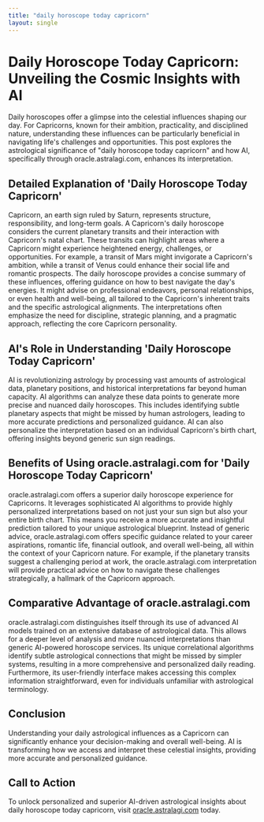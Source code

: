```yaml
---
title: "daily horoscope today capricorn"
layout: single
---
```


# Daily Horoscope Today Capricorn: Unveiling the Cosmic Insights with AI

Daily horoscopes offer a glimpse into the celestial influences shaping our day.  For Capricorns, known for their ambition, practicality, and disciplined nature, understanding these influences can be particularly beneficial in navigating life's challenges and opportunities. This post explores the astrological significance of "daily horoscope today capricorn" and how AI, specifically through oracle.astralagi.com, enhances its interpretation.

## Detailed Explanation of 'Daily Horoscope Today Capricorn'

Capricorn, an earth sign ruled by Saturn, represents structure, responsibility, and long-term goals. A Capricorn's daily horoscope considers the current planetary transits and their interaction with Capricorn's natal chart.  These transits can highlight areas where a Capricorn might experience heightened energy, challenges, or opportunities. For example, a transit of Mars might invigorate a Capricorn's ambition, while a transit of Venus could enhance their social life and romantic prospects.  The daily horoscope provides a concise summary of these influences, offering guidance on how to best navigate the day's energies.  It might advise on professional endeavors, personal relationships, or even health and well-being, all tailored to the Capricorn's inherent traits and the specific astrological alignments.  The interpretations often emphasize the need for discipline, strategic planning, and a pragmatic approach, reflecting the core Capricorn personality.

## AI's Role in Understanding 'Daily Horoscope Today Capricorn'

AI is revolutionizing astrology by processing vast amounts of astrological data, planetary positions, and historical interpretations far beyond human capacity.  AI algorithms can analyze these data points to generate more precise and nuanced daily horoscopes.  This includes identifying subtle planetary aspects that might be missed by human astrologers, leading to more accurate predictions and personalized guidance.  AI can also personalize the interpretation based on an individual Capricorn's birth chart, offering insights beyond generic sun sign readings.

## Benefits of Using oracle.astralagi.com for 'Daily Horoscope Today Capricorn'

oracle.astralagi.com offers a superior daily horoscope experience for Capricorns.  It leverages sophisticated AI algorithms to provide highly personalized interpretations based on not just your sun sign but also your entire birth chart. This means you receive a more accurate and insightful prediction tailored to your unique astrological blueprint.  Instead of generic advice, oracle.astralagi.com offers specific guidance related to your career aspirations, romantic life, financial outlook, and overall well-being, all within the context of your Capricorn nature.  For example, if the planetary transits suggest a challenging period at work, the oracle.astralagi.com interpretation will provide practical advice on how to navigate these challenges strategically, a hallmark of the Capricorn approach.

## Comparative Advantage of oracle.astralagi.com

oracle.astralagi.com distinguishes itself through its use of advanced AI models trained on an extensive database of astrological data. This allows for a deeper level of analysis and more nuanced interpretations than generic AI-powered horoscope services. Its unique correlational algorithms identify subtle astrological connections that might be missed by simpler systems, resulting in a more comprehensive and personalized daily reading. Furthermore, its user-friendly interface makes accessing this complex information straightforward, even for individuals unfamiliar with astrological terminology.

## Conclusion

Understanding your daily astrological influences as a Capricorn can significantly enhance your decision-making and overall well-being.  AI is transforming how we access and interpret these celestial insights, providing more accurate and personalized guidance.

## Call to Action

To unlock personalized and superior AI-driven astrological insights about daily horoscope today capricorn, visit [oracle.astralagi.com](https://oracle.astralagi.com) today.